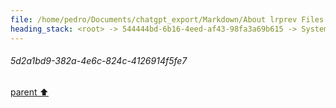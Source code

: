 ```yaml
---
file: /home/pedro/Documents/chatgpt_export/Markdown/About lrprev Files.md
heading_stack: <root> -> 544444bd-6b16-4eed-af43-98fa3a69b615 -> System -> 86c13176-225a-4bd5-97f5-f991207f5a43 -> System -> aaa2fe2d-7be2-4569-b4c4-7213cdb836d2 -> User -> 0914aa28-090b-435f-9ca1-8f7c0c62dc03 -> Assistant -> aaa20132-873b-43c5-ab60-59f9c8d01e05 -> User -> f79f78e3-7957-4083-89b1-e600a0c5019c -> Assistant -> aaa270bf-98d9-4562-a7d0-c101b527dd39 -> User -> 4cbd0c39-1237-4a7c-ab24-4e28585e6283 -> Assistant -> aaa2a778-f433-430a-81e3-453effcca283 -> User -> ddbfa15c-8c01-4a83-bdfe-76fdae4b5c23 -> Assistant -> b7e3a3d0-43f3-4493-8902-261673d3eda6 -> Tool -> 923beb7c-8b2b-49ba-9238-511fe70f8ad7 -> Assistant -> aaa2a102-75b1-4902-b8e8-ccb2dcee962f -> User -> dc8ece6b-164d-4295-b4c0-59e52c77fad9 -> Assistant -> dbbd77b9-cb64-40b0-ae21-38ccc7f89f46 -> Assistant -> dfa27d3c-5c48-403b-a2c3-03c8ab38d2ab -> Tool -> 389dda0f-c565-4ff9-bf2e-5e7684debabc -> Assistant -> aaa25e90-8b39-42e1-99d0-843666ec2833 -> User -> f2d0f654-e29e-4ce1-a752-a75bee219dec -> Assistant -> 37087a08-fb47-4e97-8aaa-f9c36cff2aeb -> Tool -> 7a3a273f-2f36-4962-b44e-195703142966 -> Assistant -> aaa23e91-7e55-4a43-bfb1-ef2bc4709e86 -> User -> 0df5e109-5eb4-46f0-8cf7-238681795c6f -> Assistant -> d4c6f6c0-a7e8-4b70-89a4-79706f1d588c -> Tool -> 38edcd25-c901-4d0d-af06-9754bf7aa362 -> Assistant -> aaa261bb-cf0f-4875-91c1-c24189dce233 -> User -> ff699b90-f0c9-40ca-ad6f-8ab135992725 -> Assistant -> 4d03e82c-9e4e-49e0-a790-099fc44b0017 -> Tool -> 7eade33a-8492-469a-9761-99c59d148c13 -> Assistant -> 01ebf39b-ceac-4c76-bdcc-d73bc7e3fe6b -> Assistant -> 498cdc83-6280-4425-9eb8-9cbc6877aee9 -> Tool -> 41882e44-a42b-4255-9b12-e3d1023b7710 -> Assistant -> aaa2cbcf-e825-4168-ba55-2fee481777e9 -> User -> 6eb6f057-7a3d-4ac2-801b-fd43cc66f5ee -> Assistant -> d491e639-1fe7-4a62-a30e-b5a5e5414f88 -> Tool -> 2df44cc2-07b3-4954-b307-0fe088783044 -> Assistant -> aaa21510-e219-4b15-97da-9af559008e56 -> User -> a4e3a40c-452a-48d3-9c8e-230cb2591567 -> Assistant -> 0966c72f-9248-4cda-a188-7226047b3e6b -> Tool -> 5940a047-d8b2-43ef-8d92-63de280d7a3b -> Assistant -> 6bfb317b-d472-4218-ad2b-a5199133d8f3 -> Assistant -> 281e4344-08be-4a46-a63c-7ca676f31a97 -> Tool -> c3f09ca2-628d-4f50-8da3-f172ace9c394 -> Assistant -> aaa2238a-f96b-4a93-9e7c-173c3e5d6bb1 -> User -> e304631d-c42b-4769-9ec2-17f8a43654c0 -> Assistant -> 66786f5b-1806-4d27-9fe0-aeddad42ef71 -> Assistant -> 0d20575b-7111-42ec-b2f9-f638a7f05975 -> Tool -> 4e8c9bcb-15d0-41e7-8dfc-dbad003a66d4 -> Assistant -> aaa24988-6d27-441d-8d55-c71a5a8e046e -> User -> 31e92aaa-db0d-47c8-b82a-46c3fdb76fa3 -> Assistant -> aaa24a9d-a5c1-482a-a1ab-d10a228361fd -> User -> c02fe0a0-d22b-4298-b1e9-8a910b412620 -> Assistant -> 160e6855-0cdc-41d0-8abc-05d9ceb7fbef -> Tool -> 8e9ad817-bf89-4198-a54b-f4f6ac8d84f0 -> Assistant -> aaa2be5f-5edf-4f2d-ae8b-844fa3b90918 -> User -> 30a2ba38-8a65-4084-9a6d-73f3dcb9773b -> Assistant -> 8d61d20e-37cd-4538-b3fb-558405eac90d -> Tool -> cd76924d-fd5c-4430-80c6-162faa63d24d -> Assistant -> aaa245fd-45da-454c-8789-de165b0c898a -> User -> c612818a-f18e-4f2d-a108-55ef1118fe8b -> Assistant -> e1586cb7-05b5-4085-b58a-b5a456d88b86 -> Tool -> 65b57ece-2c96-400b-af54-d39b1cdd43d4 -> Assistant -> aaa2c481-601f-4684-8253-98142ca30173 -> User -> 5c3ab90a-1cac-4359-83e8-8a1f1f3e59d6 -> Assistant -> 6f46273b-bff6-4b09-acad-8db7b03ff534 -> Tool -> 8fd81b41-d4d4-4f78-a962-613004d49090 -> Assistant -> dd7b730b-efa9-48f9-98ae-d45ab90f965c -> Assistant -> d88119e4-414a-4881-8ffc-e3ad1d7021bc -> Tool -> f3972f0f-021d-4330-8f43-7046dfbffaa9 -> Assistant -> aaa21a26-6b31-407c-b757-bd9e5e232811 -> User -> a01a1801-43df-45b2-969b-b42bb5418497 -> Assistant -> 4efea301-6cc8-4773-a8df-724fb4d17868 -> Tool -> 404ff70f-eea2-46b2-9710-c60f60d8c834 -> Assistant -> e7106866-c4b2-47a8-af0f-638fb3b6c3d5 -> Assistant -> 15e82318-94d4-4eea-9728-a7d8226eb1ad -> Tool -> 47c2fb70-6bd1-4c8e-8295-245ce8c64a1b -> Assistant -> aaa2e78d-62f4-44eb-9d84-cd1b9235898f -> User -> 815d476d-70ab-44f6-af5c-f4cff0145dfd -> Assistant -> 8bd5ee01-6222-4727-9b1b-771371ffa950 -> Tool -> 1ccf0bbd-387a-4a64-8fa7-7bacc72a82a9 -> Assistant -> aaa2ff49-0b46-493b-bb93-70aad78679eb -> User -> 72590229-cffd-4786-9891-1395cc55ea43 -> Assistant -> 785b3fd7-633b-48da-9386-fb75fec16aaf -> Tool -> 000cee69-ed88-4e21-a3d3-99042e13f39b -> Assistant -> aaa20c6f-2d05-4765-8bd1-46802ad6fe7a -> User -> 4270b315-f03d-4720-851a-2f6810e4cc5b -> Assistant -> 2de2ce8e-4d3c-4fd8-97ba-d4f894d378a7 -> Tool -> 9b813b97-9ef6-4819-bd0c-adfa8f14d0d3 -> Assistant -> aaa2d754-2764-4f93-815e-cbb97b44da3f -> User -> 03cefbef-3cc8-4e46-b20b-d522c4fe380b -> Assistant -> 51fb2bdf-8a61-449b-ac1e-93805365d7cf -> Tool -> ca2a15e7-dfde-4c0c-8cc2-725a3870669a -> Assistant -> aaa2e5c0-7822-4767-afcd-71298e6cc0c4 -> User -> f4e4deb8-aa74-4419-a293-ed983fa71492 -> Assistant -> 8479475e-5502-40c1-acbc-c8d7eeae5022 -> Tool -> 2e75e403-6c32-4bc1-b83c-cc9a67d05fc2 -> Assistant -> aaa283d1-ceb4-4ef8-92ac-a20ec7791c76 -> User -> 3f31c7ba-9041-4ea1-b152-dcde36233935 -> Assistant -> 929f33fe-da57-4aee-9965-a19bc97a1c86 -> Tool -> cfc8ae96-309b-442f-af65-f5259fd6e128 -> Assistant -> aaa2584c-2528-4cc8-bd5a-fc044c0376b9 -> User -> 18277f52-9d88-40d7-b73b-61976654dfab -> Assistant -> 1bbf257c-0ef5-4bfe-aad3-15b9bdf13083 -> Tool -> 27f5857a-82d7-4d71-938a-587ecd2d1cf7 -> Assistant -> 8d70526a-c0d9-4c3c-a553-87f7685ae842 -> Tool -> 5330b631-2487-4ebe-a805-8218d70de91b -> Assistant -> 5e45da1c-e13b-47a1-bcc0-a4aba3456fcd -> Assistant -> 94d6e428-ed32-4267-96f9-dcc430cb9a1e -> Tool -> 5f3a7c1c-32c6-43a7-a52c-cabfe1f9a890 -> Assistant -> aaa20fea-6958-491d-a813-0c0780e5e12e -> User -> c6a45548-5af1-43ee-aac4-1f0e6068da79 -> Assistant -> 0df1d1f7-3a61-464c-9c51-2dfe2f18b6ff -> Assistant -> fd3089d2-e529-446b-9ad2-2e0e7da2ebf0 -> Tool -> e43a71ab-59fb-4c71-80f6-54367e8c9a93 -> Assistant -> d2ec2f19-330f-4ef2-9be1-12c699ee7e5d -> Assistant -> a45d402a-4fd4-416e-bc64-db51b0787651 -> Tool -> 341dede2-e40a-495c-9971-6910515b3169 -> Assistant -> aaa2887f-e95d-45d5-be7c-f725866704fd -> User -> 7c562479-943f-4866-aaf6-a7600ee0ea2c -> Assistant -> 1c60f0e0-51f5-403f-8d3f-32c291988db3 -> Tool -> 4f525955-389d-4a7a-8c03-07ccb11a4ee4 -> Assistant -> aaa27049-743a-4dac-8dd6-25e28e2ddd95 -> User -> 4ba7f5f4-7bfa-4ca0-8720-f4c9bea7fbc4 -> Assistant -> 61629588-97ef-44b5-87a7-74b68b43bc56 -> Tool -> a949c53f-f010-4550-818b-147941ff2f1c -> Assistant -> aaa2ddc6-a0cf-4995-a4a4-c01472611a38 -> User -> 675b4fa2-cac0-44be-8d04-9095158daa63 -> Assistant -> 8c5ef2f2-01fb-48a3-9eca-67db3a6bc451 -> Tool -> da1dcc8a-46bc-45db-9d65-412a546b5b50 -> Assistant -> aaa2cab2-3ec0-4ebf-9045-07a281c4e6f3 -> User -> 3b5d1270-5169-4290-9e03-add6dac1a8f8 -> Assistant -> c10d403b-9230-48f0-9262-8fed590053cc -> Tool -> 332e9709-82d4-4d94-bfd3-a2ce91fed84a -> Assistant -> aaa2fcfd-59d2-4532-bbd2-763feb41bc47 -> User -> 78510ca8-a27c-454c-9f33-9b8fa09244c7 -> Assistant -> c69e4422-5aff-4188-9cd1-c0c3aecf1485 -> Tool -> 72337739-44ed-4a89-8aa3-a8dd34c14dbe -> Assistant -> aaa23c10-1ae6-44b4-be67-1153375ede0d -> User -> 5d2a1bd9-382a-4e6c-824c-4126914f5fe7
---
```

###### 5d2a1bd9-382a-4e6c-824c-4126914f5fe7
[parent ⬆️](#aaa23c10-1ae6-44b4-be67-1153375ede0d)
